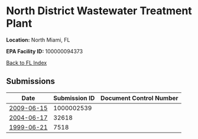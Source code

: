 # North District Wastewater Treatment Plant

**Location:** North Miami, FL

**EPA Facility ID:** 100000094373

[Back to FL Index](../../index.md)

## Submissions

| Date | Submission ID | Document Control Number |
|------|--------------|-------------------------|
| [2009-06-15](submissions/1000002539.md) | 1000002539 |  |
| [2004-06-17](submissions/32618.md) | 32618 |  |
| [1999-06-21](submissions/7518.md) | 7518 |  |
